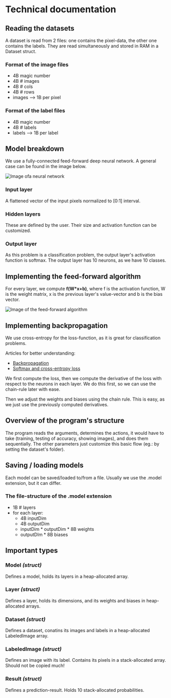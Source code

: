 # Technical documentation

## Reading the datasets

A dataset is read from 2 files: one contains the pixel-data, the other one contains the labels. They are read simultaneously and stored in RAM in a Dataset struct.

### Format of the image files

- 4B magic number
- 4B # images
- 4B # cols
- 4B # rows
- images --> 1B per pixel

### Format of the label files

- 4B magic number
- 4B # labels
- labels --> 1B per label

## Model breakdown

We use a fully-connected feed-forward deep neural network. A general case can be found in the image below.

![Image ofa neural network](https://encrypted-tbn0.gstatic.com/images?q=tbn:ANd9GcQ6BF6WZQ1Dc27ofamPVwhjFRMGuvdkyZXmJQ&usqp=CAU)

### Input layer

A flattened vector of the input pixels normalized to [0:1] interval.

### Hidden layers

These are defined by the user. Their size and activation function can be customized.

### Output layer

As this problem is a classification problem, the output layer's activation function is softmax. The output layer has 10 neurons, as we have 10 classes.

## Implementing the feed-forward algorithm 

For every layer, we compute __f(W*x+b)__, where f is the activation function, W is the weight matrix, x is the previous layer's value-vector and b is the bias vector.

![Image of the feed-forward algorithm](https://miro.medium.com/max/1400/1*upfpVueoUuKPkyX3PR3KBg.png)

## Implementing backpropagation

We use cross-entropy for the loss-function, as it is great for classification problems.

Articles for better understanding:

- [Backpropagation](https://towardsdatascience.com/understanding-backpropagation-algorithm-7bb3aa2f95fd)
- [Softmax and cross-entropy loss](https://towardsdatascience.com/derivative-of-the-softmax-function-and-the-categorical-cross-entropy-loss-ffceefc081d1)

We first compute the loss, then we compute the derivative of the loss with respect to the neurons in each layer. We do this first, so we can use the chain-rule later with ease.

Then we adjust the weights and biases using the chain rule. This is easy, as we just use the previously computed derivatives.

## Overview of the program's structure

The program reads the arguments, determines the actions, it would have to take (training, testing of accuracy, showing images), and does them sequentially. The other parameters just customize this basic flow (eg.: by setting the dataset's folder).
## Saving / loading models

Each model can be saved/loaded to/from a file. Usually we use the .model extension, but it can differ.

### The file-structure of the .model extension

- 1B # layers
- for each layer:
  - 4B inputDim
  - 4B outputDim
  - inputDim \* outputDim \* 8B weights
  - outputDIm \* 8B biases

## Important types

### Model *(struct)*

Defines a model, holds its layers in a heap-allocated array.

### Layer *(struct)*

Defines a layer, holds its dimensions, and its weights and biases in heap-allocated arrays.

### Dataset *(struct)*

Defines a dataset, conatins its images and labels in a heap-allocated LabeledImage array.

### LabeledImage *(struct)*

Defines an image with its label. Contains its pixels in a stack-allocated array. Should not be copied much!

### Result *(struct)*

Defines a prediction-result. Holds 10 stack-allocated probabilities.

